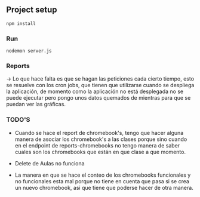 
## Project setup
```
npm install
```

### Run
```
nodemon server.js
```


### Reports
-> Lo que hace falta es que se hagan las peticiones cada cierto tiempo, esto se resuelve con los cron jobs, que tienen que utilizarse cuando se despliega la aplicación, de momento como la aplicación no está desplegada no se puede ejecutar pero pongo unos datos quemados de mientras para que se puedan ver las gráficas.


### TODO'S
- Cuando se hace el report de chromebook's, tengo que hacer alguna manera de asociar los chromebook's a las clases porque sino cuando en el endpoint de reports-chromebooks no tengo manera de saber cuales son los chromebooks que están en que clase a que momento.

- Delete de Aulas no funciona

- La manera en que se hace el conteo de los chromebooks funcionales y no funcionales esta mal porque no tiene en cuenta que pasa si se crea un nuevo chromebook, asi que tiene que poderse hacer de otra manera.
















